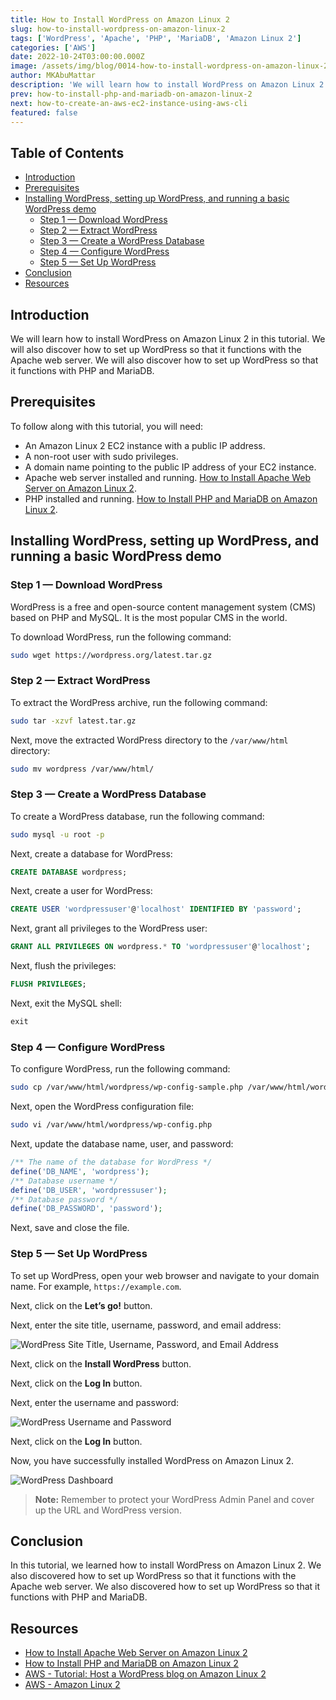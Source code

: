 ```yaml
---
title: How to Install WordPress on Amazon Linux 2
slug: how-to-install-wordpress-on-amazon-linux-2
tags: ['WordPress', 'Apache', 'PHP', 'MariaDB', 'Amazon Linux 2']
categories: ['AWS']
date: 2022-10-24T03:00:00.000Z
image: /assets/img/blog/0014-how-to-install-wordpress-on-amazon-linux-2/how-to-install-wordpress-on-amazon-linux-2.png
author: MKAbuMattar
description: 'We will learn how to install WordPress on Amazon Linux 2 in this tutorial. We will also discover how to set up WordPress so that it functions with the Apache web server. We will also discover how to set up WordPress so that it functions with PHP and MariaDB.'
prev: how-to-install-php-and-mariadb-on-amazon-linux-2
next: how-to-create-an-aws-ec2-instance-using-aws-cli
featured: false
---
```


## Table of Contents

- [Introduction](#introduction)
- [Prerequisites](#prerequisites)
- [Installing WordPress, setting up WordPress, and running a basic WordPress demo](#installing-wordpress-setting-up-wordpress-and-running-a-basic-wordpress-demo)
  - [Step 1 — Download WordPress](#step-1--download-wordpress)
  - [Step 2 — Extract WordPress](#step-2--extract-wordpress)
  - [Step 3 — Create a WordPress Database](#step-3--create-a-wordpress-database)
  - [Step 4 — Configure WordPress](#step-4--configure-wordpress)
  - [Step 5 — Set Up WordPress](#step-5--set-up-wordpress)
- [Conclusion](#conclusion)
- [Resources](#resources)

## Introduction

We will learn how to install WordPress on Amazon Linux 2 in this tutorial. We will also discover how to set up WordPress so that it functions with the Apache web server. We will also discover how to set up WordPress so that it functions with PHP and MariaDB.

## Prerequisites

To follow along with this tutorial, you will need:

- An Amazon Linux 2 EC2 instance with a public IP address.
- A non-root user with sudo privileges.
- A domain name pointing to the public IP address of your EC2 instance.
- Apache web server installed and running. [How to Install Apache Web Server on Amazon Linux 2](/blog/post/how-to-install-apache-web-server-on-amazon-linux-2).
- PHP installed and running. [How to Install PHP and MariaDB on Amazon Linux 2](/blog/post/how-to-install-php-and-mariadb-on-amazon-linux-2).

## Installing WordPress, setting up WordPress, and running a basic WordPress demo

### Step 1 — Download WordPress

WordPress is a free and open-source content management system (CMS) based on PHP and MySQL. It is the most popular CMS in the world.

To download WordPress, run the following command:

```bash
sudo wget https://wordpress.org/latest.tar.gz
```

### Step 2 — Extract WordPress

To extract the WordPress archive, run the following command:

```bash
sudo tar -xzvf latest.tar.gz
```

Next, move the extracted WordPress directory to the `/var/www/html` directory:

```bash
sudo mv wordpress /var/www/html/
```

### Step 3 — Create a WordPress Database

To create a WordPress database, run the following command:

```bash
sudo mysql -u root -p
```

Next, create a database for WordPress:

```sql
CREATE DATABASE wordpress;
```

Next, create a user for WordPress:

```sql
CREATE USER 'wordpressuser'@'localhost' IDENTIFIED BY 'password';
```

Next, grant all privileges to the WordPress user:

```sql
GRANT ALL PRIVILEGES ON wordpress.* TO 'wordpressuser'@'localhost';
```

Next, flush the privileges:

```sql
FLUSH PRIVILEGES;
```

Next, exit the MySQL shell:

```sql
exit
```

### Step 4 — Configure WordPress

To configure WordPress, run the following command:

```bash
sudo cp /var/www/html/wordpress/wp-config-sample.php /var/www/html/wordpress/wp-config.php
```

Next, open the WordPress configuration file:

```bash
sudo vi /var/www/html/wordpress/wp-config.php
```

Next, update the database name, user, and password:

```php
/** The name of the database for WordPress */
define('DB_NAME', 'wordpress');
/** Database username */
define('DB_USER', 'wordpressuser');
/** Database password */
define('DB_PASSWORD', 'password');
```

Next, save and close the file.

### Step 5 — Set Up WordPress

To set up WordPress, open your web browser and navigate to your domain name. For example, `https://example.com`.

Next, click on the **Let’s go!** button.

Next, enter the site title, username, password, and email address:

![WordPress Site Title, Username, Password, and Email Address](/assets/img/blog/0014-how-to-install-wordpress-on-amazon-linux-2/wordpress-site-title-username-password-and-email-address.png)

Next, click on the **Install WordPress** button.

Next, click on the **Log In** button.

Next, enter the username and password:

![WordPress Username and Password](/assets/img/blog/0014-how-to-install-wordpress-on-amazon-linux-2/wordpress-username-and-password.png)

Next, click on the **Log In** button.

Now, you have successfully installed WordPress on Amazon Linux 2.

![WordPress Dashboard](/assets/img/blog/0014-how-to-install-wordpress-on-amazon-linux-2/wordpress-dashboard.png)

> **Note:** Remember to protect your WordPress Admin Panel and cover up the URL and WordPress version.

## Conclusion

In this tutorial, we learned how to install WordPress on Amazon Linux 2. We also discovered how to set up WordPress so that it functions with the Apache web server. We also discovered how to set up WordPress so that it functions with PHP and MariaDB.

## Resources

- [How to Install Apache Web Server on Amazon Linux 2](/blog/post/how-to-install-apache-web-server-on-amazon-linux-2)
- [How to Install PHP and MariaDB on Amazon Linux 2](/blog/post/how-to-install-php-and-mariadb-on-amazon-linux-2)
- [AWS - Tutorial: Host a WordPress blog on Amazon Linux 2](https://docs.aws.amazon.com/AWSEC2/latest/UserGuide/hosting-wordpress.html)
- [AWS - Amazon Linux 2](https://aws.amazon.com/amazon-linux-2/)
